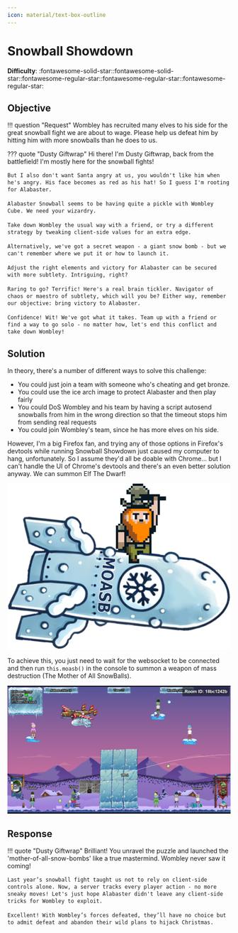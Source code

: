 ```yaml
---
icon: material/text-box-outline
---
```


# Snowball Showdown

**Difficulty**: :fontawesome-solid-star::fontawesome-solid-star::fontawesome-regular-star::fontawesome-regular-star::fontawesome-regular-star:<br/>

## Objective

!!! question "Request"
    Wombley has recruited many elves to his side for the great snowball fight we are about to wage. Please help us defeat him by hitting him with more snowballs than he does to us.

??? quote "Dusty Giftwrap"
    Hi there! I'm Dusty Giftwrap, back from the battlefield! I'm mostly here for the snowball fights!

    But I also don't want Santa angry at us, you wouldn't like him when he's angry. His face becomes as red as his hat! So I guess I'm rooting for Alabaster.

    Alabaster Snowball seems to be having quite a pickle with Wombley Cube. We need your wizardry.

    Take down Wombley the usual way with a friend, or try a different strategy by tweaking client-side values for an extra edge.

    Alternatively, we've got a secret weapon - a giant snow bomb - but we can't remember where we put it or how to launch it.

    Adjust the right elements and victory for Alabaster can be secured with more subtlety. Intriguing, right?

    Raring to go? Terrific! Here's a real brain tickler. Navigator of chaos or maestro of subtlety, which will you be? Either way, remember our objective: bring victory to Alabaster.

    Confidence! Wit! We've got what it takes. Team up with a friend or find a way to go solo - no matter how, let's end this conflict and take down Wombley!

## Solution

In theory, there's a number of different ways to solve this challenge:

* You could just join a team with someone who's cheating and get bronze.
* You could use the ice arch image to protect Alabaster and then play fairly
* You could DoS Wombley and his team by having a script autosend snowballs from him in the wrong
    direction so that the timeout stops him from sending real requests
* You could join Wombley's team, since he has more elves on his side.

However, I'm a big Firefox fan, and trying any of those options in Firefox's devtools while running
Snowball Showdown just caused my computer to hang, unfortunately.
So I assume they'd all be doable with Chrome... but I can't handle the UI of Chrome's devtools and
there's an even better solution anyway. We can summon Elf The Dwarf!

![Elf The Dwarf bringing the Mother of All Snowballs](../../img/MOASB-min-dwarf.png)

To achieve this, you just need to wait for the websocket to be connected and then run `this.moasb()`
in the console to summon a weapon of mass destruction (The Mother of All SnowBalls).

![Elf entering the game](../../img/snowball.jpeg)

## Response

!!! quote "Dusty Giftwrap"
    Brilliant! You unravel the puzzle and launched the 'mother-of-all-snow-bombs' like a true mastermind. Wombley never saw it coming!

    Last year’s snowball fight taught us not to rely on client-side controls alone. Now, a server tracks every player action - no more sneaky moves! Let's just hope Alabaster didn't leave any client-side tricks for Wombley to exploit.

    Excellent! With Wombley’s forces defeated, they’ll have no choice but to admit defeat and abandon their wild plans to hijack Christmas.
